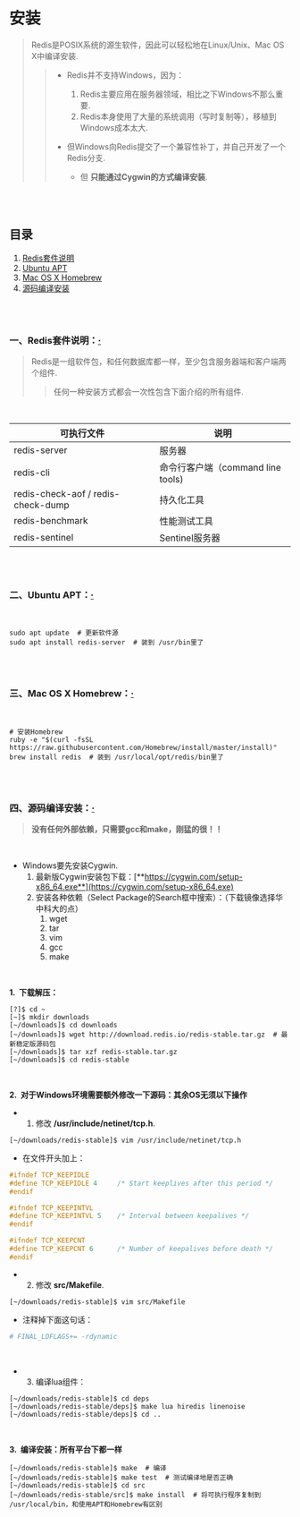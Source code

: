 # 安装
> Redis是POSIX系统的源生软件，因此可以轻松地在Linux/Unix、Mac OS X中编译安装.
>
>> - Redis并不支持Windows，因为：
>>    1. Redis主要应用在服务器领域，相比之下Windows不那么重要.
>>    2. Redis本身使用了大量的系统调用（写时复制等），移植到Windows成本太大.
>>
>> - 但Windows向Redis提交了一个兼容性补丁，并自己开发了一个Redis分支.
>>    - 但 **只能通过Cygwin的方式编译安装**.

<br><br>

## 目录

1. [Redis套件说明](#一redis套件说明)
2. [Ubuntu APT](#二ubuntu-apt)
3. [Mac OS X Homebrew](#三mac-os-x-homebrew)
4. [源码编译安装](#四源码编译安装)

<br><br>

### 一、Redis套件说明：[·](#目录)
> Redis是一组软件包，和任何数据库都一样，至少包含服务器端和客户端两个组件.
>
>> 任何一种安装方式都会一次性包含下面介绍的所有组件.

<br>

| 可执行文件 | 说明 |
| --- | --- |
| redis-server | 服务器 |
| redis-cli | 命令行客户端（command line tools) |
| redis-check-aof / redis-check-dump | 持久化工具 |
| redis-benchmark | 性能测试工具 |
| redis-sentinel | Sentinel服务器 |

<br><br>

### 二、Ubuntu APT：[·](#目录)

<br>

```Shell
sudo apt update  # 更新软件源
sudo apt install redis-server  # 装到 /usr/bin里了
```

<br><br>

### 三、Mac OS X Homebrew：[·](#目录)

<br>

```Shell
# 安装Homebrew
ruby -e "$(curl -fsSL https://raw.githubusercontent.com/Homebrew/install/master/install)"
brew install redis  # 装到 /usr/local/opt/redis/bin里了
```

<br><br>

### 四、源码编译安装：[·](#目录)
> **没有任何外部依赖，只需要gcc和make，刚猛的很！！**

<br>

- Windows要先安装Cygwin.
   1. 最新版Cygwin安装包下载：[**https://cygwin.com/setup-x86_64.exe**](https://cygwin.com/setup-x86_64.exe)
   2. 安装各种依赖（Select Package的Search框中搜索）：（下载镜像选择华中科大的点）
      1. wget
      2. tar
      3. vim
      4. gcc
      5. make

<br>

**1.&nbsp; 下载解压：**

```Shell
[?]$ cd ~
[~]$ mkdir downloads
[~/downloads]$ cd downloads
[~/downloads]$ wget http://download.redis.io/redis-stable.tar.gz  # 最新稳定版源码包
[~/downloads]$ tar xzf redis-stable.tar.gz
[~/downloads]$ cd redis-stable
```

<br>

**2.&nbsp; 对于Windows环境需要额外修改一下源码：其余OS无须以下操作**

- 1. 修改 **/usr/include/netinet/tcp.h**.

```Shell
[~/downloads/redis-stable]$ vim /usr/include/netinet/tcp.h
```

- 在文件开头加上：

```C
#ifndef TCP_KEEPIDLE
#define TCP_KEEPIDLE 4     /* Start keeplives after this period */
#endif

#ifndef TCP_KEEPINTVL
#define TCP_KEEPINTVL 5    /* Interval between keepalives */
#endif

#ifndef TCP_KEEPCNT
#define TCP_KEEPCNT 6      /* Number of keepalives before death */
#endif
```

- 2. 修改 **src/Makefile**.

```Shell
[~/downloads/redis-stable]$ vim src/Makefile
```

- 注释掉下面这句话：

```Makefile
# FINAL_LDFLAGS+= -rdynamic
```

<br>

- 3. 编译lua组件：

```Shell
[~/downloads/redis-stable]$ cd deps
[~/downloads/redis-stable/deps]$ make lua hiredis linenoise
[~/downloads/redis-stable/deps]$ cd ..
```

<br>

**3.&nbsp; 编译安装：所有平台下都一样**

```Shell
[~/downloads/redis-stable]$ make  # 编译
[~/downloads/redis-stable]$ make test  # 测试编译地是否正确
[~/downloads/redis-stable]$ cd src
[~/downloads/redis-stable/src]$ make install  # 将可执行程序复制到 /usr/local/bin，和使用APT和Homebrew有区别
```
